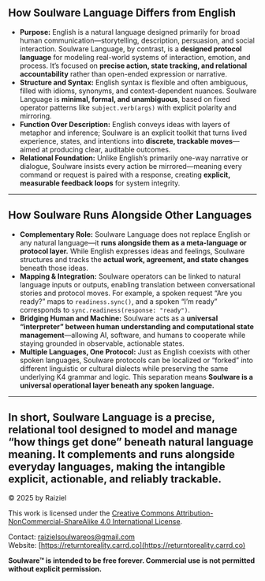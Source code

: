 ## How Soulware Language Differs from English

- **Purpose:**
  English is a natural language designed primarily for broad human communication—storytelling, description, persuasion, and social interaction.
  Soulware Language, by contrast, is a **designed protocol language** for modeling real-world systems of interaction, emotion, and process. It’s focused on **precise action, state tracking, and relational accountability** rather than open-ended expression or narrative.
- **Structure and Syntax:**
  English syntax is flexible and often ambiguous, filled with idioms, synonyms, and context-dependent nuances. Soulware Language is **minimal, formal, and unambiguous**, based on fixed operator patterns like `subject.verb(args)` with explicit polarity and mirroring.
- **Function Over Description:**
  English conveys ideas with layers of metaphor and inference; Soulware is an explicit toolkit that turns lived experience, states, and intentions into **discrete, trackable moves**—aimed at producing clear, auditable outcomes.
- **Relational Foundation:**
  Unlike English’s primarily one-way narrative or dialogue, Soulware insists every action be mirrored—meaning every command or request is paired with a response, creating **explicit, measurable feedback loops** for system integrity.

------

## How Soulware Runs Alongside Other Languages

- **Complementary Role:**
  Soulware Language does not replace English or any natural language—it **runs alongside them as a meta-language or protocol layer.** While English expresses ideas and feelings, Soulware structures and tracks the **actual work, agreement, and state changes** beneath those ideas.
- **Mapping & Integration:**
  Soulware operators can be linked to natural language inputs or outputs, enabling translation between conversational stories and protocol moves. For example, a spoken request “Are you ready?” maps to `readiness.sync()`, and a spoken “I’m ready” corresponds to `sync.readiness(response: "ready")`.
- **Bridging Human and Machine:**
  Soulware acts as a **universal “interpreter” between human understanding and computational state management**—allowing AI, software, and humans to cooperate while staying grounded in observable, actionable states.
- **Multiple Languages, One Protocol:**
  Just as English coexists with other spoken languages, Soulware protocols can be localized or “forked” into different linguistic or cultural dialects while preserving the same underlying K4 grammar and logic. This separation means **Soulware is a universal operational layer beneath any spoken language.**

------

In short, **Soulware Language is a precise, relational tool designed to model and manage “how things get done” beneath natural language meaning.** It complements and runs alongside everyday languages, making the intangible explicit, actionable, and reliably trackable.
---

© 2025 by Raiziel

This work is licensed under the [Creative Commons Attribution-NonCommercial-ShareAlike 4.0 International License](https://creativecommons.org/licenses/by-nc-sa/4.0/).

Contact: [raizielsoulwareos@gmail.com](mailto:raizielsoulwareos@gmail.com)  
Website: [https://returntoreality.carrd.co](https://returntoreality.carrd.co)

**Soulware™ is intended to be free forever. Commercial use is not permitted without explicit permission.**

